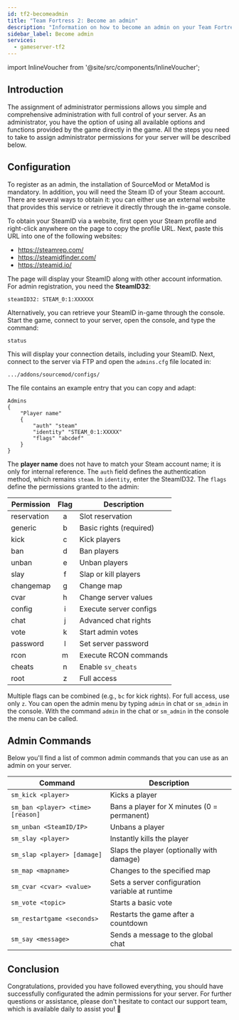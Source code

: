 ```yaml
---
id: tf2-becomeadmin
title: "Team Fortress 2: Become an admin"
description: "Information on how to become an admin on your Team Fortress 2 server from ZAP-Hosting - ZAP-Hosting.com documentation"
sidebar_label: Become admin
services:
  - gameserver-tf2
---
```


import InlineVoucher from '@site/src/components/InlineVoucher';



## Introduction

The assignment of administrator permissions allows you simple and comprehensive administration with full control of your server. As an administrator, you have the option of using all available options and functions provided by the game directly in the game. All the steps you need to take to assign administrator permissions for your server will be described below.

<InlineVoucher />



## Configuration

To register as an admin, the installation of SourceMod or MetaMod is mandatory. In addition, you will need the Steam ID of your Steam account. There are several ways to obtain it: you can either use an external website that provides this service or retrieve it directly through the in-game console.


To obtain your SteamID via a website, first open your Steam profile and right-click anywhere on the page to copy the profile URL. Next, paste this URL into one of the following websites:

- https://steamrep.com/
- https://steamidfinder.com/
- https://steamid.io/

The page will display your SteamID along with other account information. For admin registration, you need the **SteamID32**:

```
steamID32: STEAM_0:1:XXXXXX
```

Alternatively, you can retrieve your SteamID in-game through the console. Start the game, connect to your server, open the console, and type the command:

```
status
```

This will display your connection details, including your SteamID. Next, connect to the server via FTP and open the `admins.cfg` file located in:

```
.../addons/sourcemod/configs/
```

The file contains an example entry that you can copy and adapt:

```
Admins
{
	"Player name"
	{
		"auth" "steam"
		"identity" "STEAM_0:1:XXXXX"
		"flags" "abcdef"
	}
}
```

The **player name** does not have to match your Steam account name; it is only for internal reference. The `auth` field defines the authentication method, which remains `steam`. In `identity`, enter the SteamID32. The `flags` define the permissions granted to the admin:

| Permission  | Flag | Description |
|-------------|:----:|-------------|
| reservation | a    | Slot reservation |
| generic     | b    | Basic rights (required) |
| kick        | c    | Kick players |
| ban         | d    | Ban players |
| unban       | e    | Unban players |
| slay        | f    | Slap or kill players |
| changemap   | g    | Change map |
| cvar        | h    | Change server values |
| config      | i    | Execute server configs |
| chat        | j    | Advanced chat rights |
| vote        | k    | Start admin votes |
| password    | l    | Set server password |
| rcon        | m    | Execute RCON commands |
| cheats      | n    | Enable `sv_cheats` |
| root        | z    | Full access |

Multiple flags can be combined (e.g., `bc` for kick rights). For full access, use only `z`. You can open the admin menu by typing `admin` in chat or `sm_admin` in the console. With the command `admin` in the chat or `sm_admin` in the console the menu can be called.



## Admin Commands

Below you'll find a list of common admin commands that you can use as an admin on your server.

| Command                           | Description                                     |
| --------------------------------- | ----------------------------------------------- |
| `sm_kick <player>`                | Kicks a player                                  |
| `sm_ban <player> <time> [reason]` | Bans a player for X minutes (0 = permanent)     |
| `sm_unban <SteamID/IP>`           | Unbans a player                                 |
| `sm_slay <player>`                | Instantly kills the player                      |
| `sm_slap <player> [damage]`       | Slaps the player (optionally with damage)       |
| `sm_map <mapname>`                | Changes to the specified map                    |
| `sm_cvar <cvar> <value>`          | Sets a server configuration variable at runtime |
| `sm_vote <topic>`                 | Starts a basic vote                             |
| `sm_restartgame <seconds>`        | Restarts the game after a countdown             |
| `sm_say <message>`                | Sends a message to the global chat              |



## Conclusion

Congratulations, provided you have followed everything, you should have successfully configurated the admin permissions for your server. For further questions or assistance, please don't hesitate to contact our support team, which is available daily to assist you! 🙂
